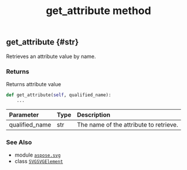 ﻿---
title: get_attribute method
second_title: Aspose.SVG for Python via .NET API References
description: 
type: docs
weight: 170
url: /python-net/aspose.svg/svgsvgelement/get_attribute/
is_root: false
---

## get_attribute {#str}

Retrieves an attribute value by name.


### Returns 


Returns attribute value


```python
def get_attribute(self, qualified_name):
    ...
```


| Parameter | Type | Description |
| :- | :- | :- |
| qualified_name | str | The name of the attribute to retrieve. |



### See Also
* module [`aspose.svg`](../../)
* class [`SVGSVGElement`](/svg/python-net/aspose.svg/svgsvgelement)
